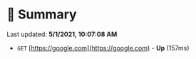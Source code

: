 # 📖 Summary
Last updated: **5/1/2021, 10:07:08 AM**

- `GET` [https://google.com](https://google.com) - **Up** (157ms)
